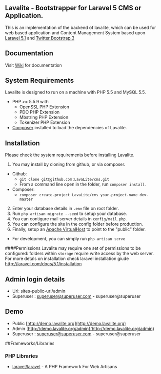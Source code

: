 ## Lavalite - Bootstrapper for Laravel 5 CMS or Application.

This is an implementation of the backend of lavalite, which can be used for web based application and Content Management System based upon [Laravel 5.1](http://laravel.com/) and [Twitter Bootstrap 3](http://getbootstrap.com/)

## Documentation
Visit [Wiki](https://github.com/LavaLite/cms/wiki) for documentation

## System Requirements

Lavalite is designed to run on a  machine with PHP 5.5 and MySQL 5.5.

* PHP >= 5.5.9 with
    * OpenSSL PHP Extension
    * PDO PHP Extension
    * Mbstring PHP Extension
    * Tokenizer PHP Extension
* [Composer](https://getcomposer.org) installed to load the dependencies of Lavalite.

## Installation

Please check the system requirements before installing Lavalite.

1. You may install by cloning from github, or via composer.
  * Github:
    * `git clone git@github.com:LavaLite/cms.git`
    * From a command line open in the folder, run `composer install`.
  * Composer:
    * `composer create-project LavaLite/cms your-project-name dev-master`
2. Enter your database details in `.env` file on root folder.
3. Run `php artisan migrate --seed` to setup your database.
4. You can contigure mail server details in `config/mail.php`.
5. You can configure the site in the config folder before production.
6. Finally, setup an [Apache VirtualHost](http://httpd.apache.org/docs/current/vhosts/examples.html) to point to the "public" folder.
  * For development, you can simply run `php artisan serve`

####Permissions
Lavalite may require one set of permissions to be configured: folders within `storage` require write access by the web server.
For more detals on installation check laravel installation giude
http://laravel.com/docs/5.1/installation

## Admin login details
- Url: sites-public-url/admin
- Superuser : superuser@superuser.com - superuser@superuser

## Demo
- Public [http://demo.lavalite.org](http://demo.lavalite.org)
- Admin [http://demo.lavalite.org/admin](http://demo.lavalite.org/admin)
- Superuser : superuser@superuser.com - superuser@superuser

##Frameworks/Libraries

### PHP Libraries
* [laravel/laravel](https://github.com/laravel/laravel) - A PHP Framework For Web Artisans
